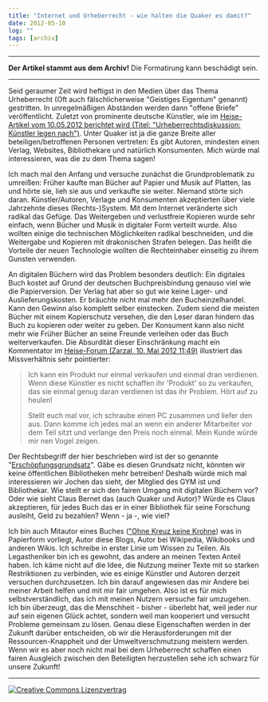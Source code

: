 ```yaml
---
title: "Internet und Urheberrecht - wie halten die Quaker es damit?"
date: 2012-05-10
log: ""
tags: [archiv]
---
```

<hr><b>Der Artikel stammt aus dem Archiv!</b> Die Formatirung kann beschädigt sein.<hr>
<p>Seid geraumer Zeit wird heftigst in den Medien über das Thema Urheberrecht (Oft auch fälschlicherweise "Geistiges Eigentum" genannt) gestritten. In unregelmäßigen Abständen werden dann "offene Briefe" veröffentlicht. Zuletzt von prominente deutsche Künstler, wie im <a href="http://www.heise.de/newsticker/meldung/Urheberrechtsdiskussion-Kuenstler-legen-nach-1572158.html">Heise-Artikel vom 10.05.2012 berichtet wird (Titel: "Urheberrechtsdiskussion: Künstler legen nach")</a>. Unter Quaker ist ja die ganze Breite aller beteiligen/betroffenen Personen vertreten: Es gibt Autoren, mindesten einen Verlag, Websites, Bibliothekare und natürlich Konsumenten. Mich würde mal interessieren, was die zu dem Thema sagen!</p>
<!--break-->
<p>Ich mach mal den Anfang und versuche zunächst die Grundproblematik zu umreißen: Früher kaufte man Bücher auf Papier und Musik auf Platten, las und hörte sie, lieh sie aus und verkaufte sie weiter. Niemand störte sich daran. Künstler/Autoren, Verlage und Konsumenten akzeptierten über viele Jahrzehnte dieses (Rechts-)System. Mit dem Internet veränderte sich radikal das Gefüge. Das Weitergeben und verlustfreie Kopieren wurde sehr einfach, wenn Bücher und Musik in digitaler Form verteilt wurde. Also wollten einige die technischen Möglichkeiten radikal beschneiden, und die Weitergabe und Kopieren mit drakonischen Strafen belegen. Das heißt die Vorteile der neuen Technologie wollten die Rechteinhaber einseitig zu ihrem Gunsten verwenden. </p>

<p>An digitalen Büchern wird das Problem besonders deutlich: Ein digitales Buch kostet auf Grund der deutschen Buchpreisbindung genauso viel wie die Papierversion. Der Verlag hat aber so gut wie keine Lager- und Auslieferungskosten. Er bräuchte nicht mal mehr den Bucheinzelhandel. Kann den Gewinn also komplett selber einstecken. Zudem siend die meisten Bücher mit einem Kopierschutz versehen, die den Leser daran hindern das Buch zu kopieren oder weiter zu geben. Der Konsument kann also nicht mehr wie Früher Bücher an seine Freunde verleihen oder das Buch weiterverkaufen. Die Absurdität dieser Einschränkung macht ein Kommentator im <a href="http://www.heise.de/newsticker/foren/S-Das-Gejammer-geht-mir-auf-den-Sack/forum-228401/msg-21816551/read/">Heise-Forum (Zarzal, 10. Mai 2012 11:49)</a> illustriert das Missverhältnis sehr pointierter:

<blockquote>
Ich kann ein Produkt nur einmal verkaufen und einmal dran verdienen.
Wenn diese Künstler es nicht schaffen ihr 'Produkt' so zu verkaufen,
das sie einmal genug daran verdienen ist das ihr Problem. Hört auf zu
heulen!

Stellt euch mal vor, ich schraube einen PC zusammen und liefer den
aus. Dann komme ich jedes mal an wenn ein anderer Mitarbeiter vor dem
Teil sitzt und verlange den Preis noch einmal. Mein Kunde würde mir
nen Vogel zeigen.
</blockquote>

<p>Der Rechtsbegriff der hier beschrieben wird ist der so genannte "<a href="http://de.wikipedia.org/wiki/Ersch%C3%B6pfungsgrundsatz">Erschöpfungsgrundsatz</a>". Gäbe es diesen Grundsatz nicht, könnten wir keine öffentlichen Bibliotheken mehr betreiben! Deshalb würde mich mal interessieren wir Jochen das sieht, der Mitglied des GYM ist und Bibliothekar. Wie stellt er sich den fairen Umgang mit digitalen Büchern vor? Oder wie sieht Claus Bernet das (auch Quaker und Autor)? Würde es Claus akzeptieren, für jedes Buch das er in einer Bibliothek für seine Forschung ausleiht, Geld zu bezahlen? Wenn - ja -, wie viel? </p>

<p>Ich bin auch Mitautor eines Buches (<a href="http://www.the-independent-friend.de/?q=ohne_kreuz_keine_krone">"Ohne Kreuz keine Krohne</a>) was in Papierform vorliegt, Autor diese Blogs, Autor bei Wikipedia, Wikibooks und anderen Wikis. Ich schreibe in erster Linie um Wissen zu Teilen. Als Legastheniker bin ich es gewohnt, das andere an meinen Texten Anteil haben. Ich käme nicht auf die Idee, die Nutzung meiner Texte mit so starken Restriktionen zu verbinden, wie es einige Künstler und Autoren derzeit versuchen durchzusetzen. Ich bin darauf angewiesen das mir Andere bei meiner Arbeit helfen und mit mir fair umgehen. Also ist es für mich selbstverständlich, das ich mit meinen Nutzern versuche fair umzugehen. Ich bin überzeugt, das die Menschheit - bisher - überlebt hat, weil jeder nur auf sein eigenen Glück achtet, sondern weil man kooperiert und versucht Probleme gemeinsam zu lösen. Genau diese Eigenschaften werden in der Zukunft darüber entscheiden, ob wir die Herausforderungen mit der Ressourcen-Knappheit und der Umweltverschmutzung meistern werden. Wenn wir es aber noch nicht mal bei dem Urheberrecht schaffen einen fairen Ausgleich zwischen den Beteiligten herzustellen sehe ich schwarz für unsere Zukunft!</p>
<hr>
<a rel="license" href="http://creativecommons.org/licenses/by-sa/3.0/"><img alt="Creative Commons Lizenzvertrag" style="border-width:0" src="http://i.creativecommons.org/l/by-sa/3.0/88x31.png" /></a>
